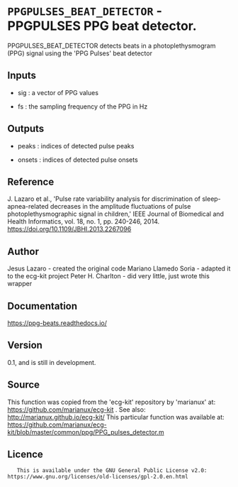 # `PPGPULSES_BEAT_DETECTOR` - PPGPULSES PPG beat detector.
PPGPULSES_BEAT_DETECTOR detects beats in a photoplethysmogram (PPG) signal
using the 'PPG Pulses' beat detector

##  Inputs
+   sig : a vector of PPG values
    
+   fs  : the sampling frequency of the PPG in Hz
    
##  Outputs
+   peaks : indices of detected pulse peaks
    
+   onsets : indices of detected pulse onsets
    
##  Reference
J. Lazaro et al., 'Pulse rate variability analysis for discrimination of sleep-apnea-related decreases in the amplitude fluctuations of pulse photoplethysmographic signal in children,' IEEE Journal of Biomedical and Health Informatics, vol. 18, no. 1, pp. 240-246, 2014. <https://doi.org/10.1109/JBHI.2013.2267096>

##  Author
Jesus Lazaro - created the original code
Mariano Llamedo Soria - adapted it to the ecg-kit project
Peter H. Charlton - did very little, just wrote this wrapper

##  Documentation
<https://ppg-beats.readthedocs.io/>

##  Version
0.1, and is still in development.

##  Source
This function was copied from the 'ecg-kit' repository by 'marianux' at: https://github.com/marianux/ecg-kit . See also: http://marianux.github.io/ecg-kit/ 
This particular function was available at: https://github.com/marianux/ecg-kit/blob/master/common/ppg/PPG_pulses_detector.m

##  Licence
       This is available under the GNU General Public License v2.0: https://www.gnu.org/licenses/old-licenses/gpl-2.0.en.html
